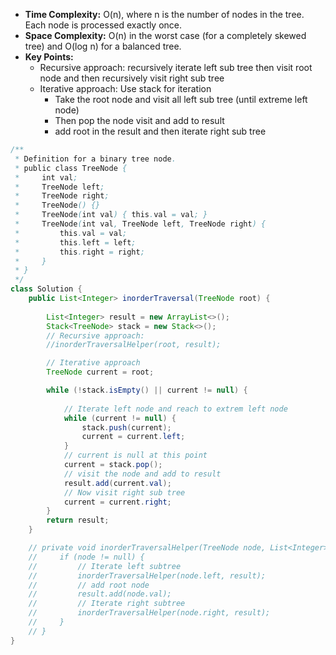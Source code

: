 - **Time Complexity:** O(n), where n is the number of nodes in the tree. Each node is processed exactly once.
- **Space Complexity:** O(n) in the worst case (for a completely skewed tree) and O(log n) for a balanced tree.
- **Key Points:**
    - Recursive approach: recursively iterate left sub tree then visit root node and then recursively visit right sub tree
    - Iterative approach: Use stack for iteration
        - Take the root node and visit all left sub tree (until extreme left node)
        - Then pop the node visit and add to result
        - add root in the result and then iterate right sub tree

```java
/**
 * Definition for a binary tree node.
 * public class TreeNode {
 *     int val;
 *     TreeNode left;
 *     TreeNode right;
 *     TreeNode() {}
 *     TreeNode(int val) { this.val = val; }
 *     TreeNode(int val, TreeNode left, TreeNode right) {
 *         this.val = val;
 *         this.left = left;
 *         this.right = right;
 *     }
 * }
 */
class Solution {
    public List<Integer> inorderTraversal(TreeNode root) {
        
        List<Integer> result = new ArrayList<>();
        Stack<TreeNode> stack = new Stack<>();
        // Recursive approach:
        //inorderTraversalHelper(root, result);

        // Iterative approach
        TreeNode current = root;

        while (!stack.isEmpty() || current != null) {
            
            // Iterate left node and reach to extrem left node 
            while (current != null) {
                stack.push(current);
                current = current.left;
            }
            // current is null at this point
            current = stack.pop();
            // visit the node and add to result
            result.add(current.val);
            // Now visit right sub tree
            current = current.right;
        }
        return result;
    }

    // private void inorderTraversalHelper(TreeNode node, List<Integer> result) {
    //     if (node != null) {
    //         // Iterate left subtree
    //         inorderTraversalHelper(node.left, result);
    //         // add root node
    //         result.add(node.val);
    //         // Iterate right subtree
    //         inorderTraversalHelper(node.right, result);
    //     }
    // }
}
```